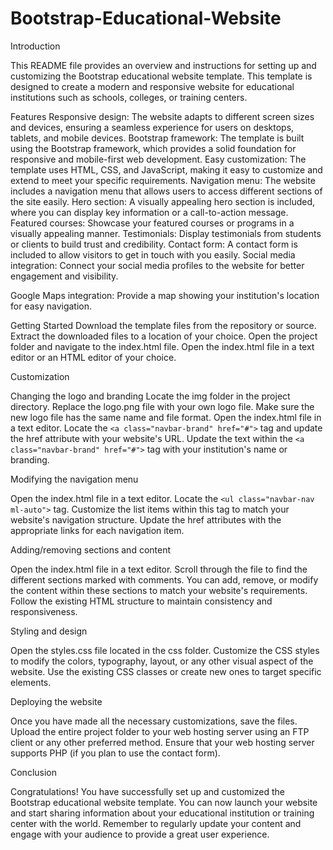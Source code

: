 # Bootstrap-Educational-Website

Introduction


This README file provides an overview and instructions for setting up and customizing the Bootstrap educational website template. This template is designed to create a modern and responsive website for educational institutions such as schools, colleges, or training centers.

Features
Responsive design: The website adapts to different screen sizes and devices, ensuring a seamless experience for users on desktops, tablets, and mobile devices.
Bootstrap framework: The template is built using the Bootstrap framework, which provides a solid foundation for responsive and mobile-first web development.
Easy customization: The template uses HTML, CSS, and JavaScript, making it easy to customize and extend to meet your specific requirements.
Navigation menu: The website includes a navigation menu that allows users to access different sections of the site easily.
Hero section: A visually appealing hero section is included, where you can display key information or a call-to-action message.
Featured courses: Showcase your featured courses or programs in a visually appealing manner.
Testimonials: Display testimonials from students or clients to build trust and credibility.
Contact form: A contact form is included to allow visitors to get in touch with you easily.
Social media integration: Connect your social media profiles to the website for better engagement and visibility.

Google Maps integration: Provide a map showing your institution's location for easy navigation.


Getting Started
Download the template files from the repository or source.
Extract the downloaded files to a location of your choice.
Open the project folder and navigate to the index.html file.
Open the index.html file in a text editor or an HTML editor of your choice.



Customization

Changing the logo and branding
Locate the img folder in the project directory.
Replace the logo.png file with your own logo file. Make sure the new logo file has the same name and file format.
Open the index.html file in a text editor.
Locate the `<a class="navbar-brand" href="#">` tag and update the href attribute with your website's URL.
Update the text within the `<a class="navbar-brand" href="#">` tag with your institution's name or branding.


Modifying the navigation menu

Open the index.html file in a text editor.
Locate the `<ul class="navbar-nav ml-auto">` tag.
Customize the list items within this tag to match your website's navigation structure.
Update the href attributes with the appropriate links for each navigation item.


Adding/removing sections and content

Open the index.html file in a text editor.
Scroll through the file to find the different sections marked with comments.
You can add, remove, or modify the content within these sections to match your website's requirements.
Follow the existing HTML structure to maintain consistency and responsiveness.


Styling and design

Open the styles.css file located in the css folder.
Customize the CSS styles to modify the colors, typography, layout, or any other visual aspect of the website.
Use the existing CSS classes or create new ones to target specific elements.


Deploying the website

Once you have made all the necessary customizations, save the files.
Upload the entire project folder to your web hosting server using an FTP client or any other preferred method.
Ensure that your web hosting server supports PHP (if you plan to use the contact form).


Conclusion

Congratulations! You have successfully set up and customized the Bootstrap educational website template. You can now launch your website and start sharing information about your educational institution or training center with the world. Remember to regularly update your content and engage with your audience to provide a great user experience.
